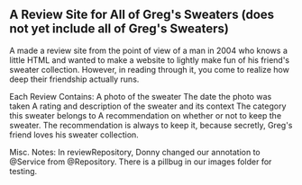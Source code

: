 
## A Review Site for All of Greg's Sweaters (does not yet include all of Greg's Sweaters)
A made a review site from the point of view of a man in 2004 who knows a little HTML and wanted to make a website to lightly make fun of his friend's sweater collection. However, in reading through it, you come to realize how deep their friendship actually runs.

Each Review Contains:
A photo of the sweater
The date the photo was taken
A rating and description of the sweater and its context
The category this sweater belongs to
A recommendation on whether or not to keep the sweater. The recommendation is always to keep it, because secretly, Greg's friend loves his sweater collection.


Misc. Notes:
In reviewRepository, Donny changed our annotation to @Service from @Repository.
There is a pillbug in our images folder for testing.
